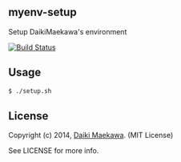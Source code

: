 ## myenv-setup

Setup DaikiMaekawa's environment

[![Build Status](https://travis-ci.org/DaikiMaekawa/myenv-setup.svg?branch=fix-travis)](https://travis-ci.org/DaikiMaekawa/myenv-setup)
## Usage

```sh
$ ./setup.sh
```

## License

Copyright (c) 2014, [Daiki Maekawa](http://daikimaekawa.strikingly.com/). (MIT License)

See LICENSE for more info.

